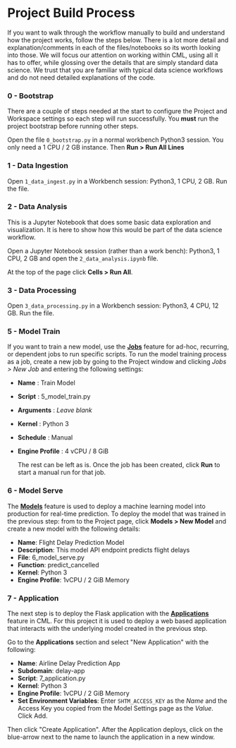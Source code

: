 # Project Build Process

If you want to walk through the workflow manually to build and understand how the project works, follow the steps below. There is a lot more detail and explanation/comments in each of the files/notebooks so its worth looking into those. We will focus our attention on working within CML, using all it has to offer, while glossing over the details that are simply standard data science. We trust that you are familiar with typical data science workflows and do not need detailed explanations of the code.

### 0 - Bootstrap

There are a couple of steps needed at the start to configure the Project and Workspace settings so each step will run successfully. You **must** run the project bootstrap before running other steps.

Open the file `0_bootstrap.py` in a normal workbench Python3 session. You only need a 1 CPU / 2 GB instance. Then **Run > Run All Lines**

### 1 - Data Ingestion

Open `1_data_ingest.py` in a Workbench session: Python3, 1 CPU, 2 GB. Run the file.

### 2 - Data Analysis

This is a Jupyter Notebook that does some basic data exploration and visualization. It is here to show how this would be part of the data science workflow.

Open a Jupyter Notebook session (rather than a work bench): Python3, 1 CPU, 2 GB and open the `2_data_analysis.ipynb` file. 

At the top of the page click **Cells > Run All**.

### 3 - Data Processing

Open `3_data_processing.py` in a Workbench session: Python3, 4 CPU, 12 GB. Run the file.

### 5 - Model Train

If you want to train a new model, use the **[Jobs](https://docs.cloudera.com/machine-learning/cloud/jobs-pipelines/topics/ml-creating-a-job.html)** feature for ad-hoc, recurring, or dependent jobs to run specific scripts. To run the model training process as a job, create a new job by going to the Project window and clicking _Jobs > New Job_ and entering the following settings:

* **Name** : Train Model

* **Script** : 5_model_train.py

* **Arguments** : _Leave blank_

* **Kernel** : Python 3

* **Schedule** : Manual

* **Engine Profile** : 4 vCPU / 8 GiB

  The rest can be left as is. Once the job has been created, click **Run** to start a manual run for that job.

### 6 - Model Serve

The **[Models](https://docs.cloudera.com/machine-learning/cloud/models/topics/ml-creating-and-deploying-a-model.html)** feature is used to deploy a machine learning model into production for real-time prediction. To deploy the model that was trained in the previous step: from  to the Project page, click **Models > New Model** and create a new model with the following details:

* **Name**: Flight Delay Prediction Model
* **Description**: This model API endpoint predicts flight delays
* **File**: 6_model_serve.py
* **Function**: predict_cancelled
* **Kernel**: Python 3
* **Engine Profile**: 1vCPU / 2 GiB Memory

### 7 - Application

The next step is to deploy the Flask application with the **[Applications](https://docs.cloudera.com/machine-learning/cloud/applications/topics/ml-applications.html)** feature in CML. For this project it is used to deploy a web based application that interacts with the underlying model created in the previous step.

Go to the **Applications** section and select "New Application" with the following:

* **Name**: Airline Delay Prediction App
* **Subdomain**: delay-app
* **Script**: 7_application.py
* **Kernel**: Python 3
* **Engine Profile**: 1vCPU / 2 GiB Memory
* **Set Environment Variables**: Enter `SHTM_ACCESS_KEY` as the *Name* and the Access Key you copied from the Model Settings page as the *Value*. Click Add.

Then click "Create Application". After the Application deploys, click on the blue-arrow next to the name to launch the application in a new window.